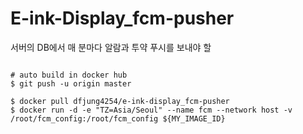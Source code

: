 # E-ink-Display_fcm-pusher
서버의 DB에서 매 분마다 알람과 투약 푸시를 보내야 할 

```

# auto build in docker hub
$ git push -u origin master

$ docker pull dfjung4254/e-ink-display_fcm-pusher
$ docker run -d -e "TZ=Asia/Seoul" --name fcm --network host -v /root/fcm_config:/root/fcm_config ${MY_IMAGE_ID}


```


